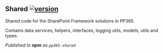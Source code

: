 ## Shared [![version](https://img.shields.io/badge/version-1.2.10-yellow.svg)](https://semver.org)

Shared code for the SharePoint Framework solutions in PP365.

Contains data services, helpers, interfaces, logging utils, models, utils and types.

_Published to **npm** as `pp365-shared`_